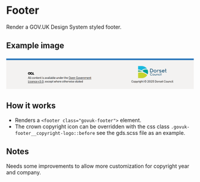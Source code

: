 # Footer

Render a GOV.UK Design System styled footer.

## Example image

![Footer example](Footer.png)

## How it works

- Renders a ```<footer class="govuk-footer">``` element.
- The crown copyright icon can be overridden with the css class ```.govuk-footer__copyright-logo::before``` see the gds.scss file as an example.

## Notes

Needs some improvements to allow more customization for copyright year and company.
